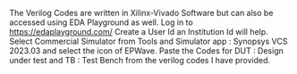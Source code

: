 The Verilog Codes are written in Xilinx-Vivado Software but can also be accessed using EDA Playground as well.
Log in to https://edaplayground.com/
Create a User Id an Institution Id will help.
Select Commercial Simulator from Tools and Simulator app : Synopsys VCS 2023.03 and select the icon of EPWave.
Paste the Codes for DUT : Design under test and TB : Test Bench from the verilog codes I have provided.
